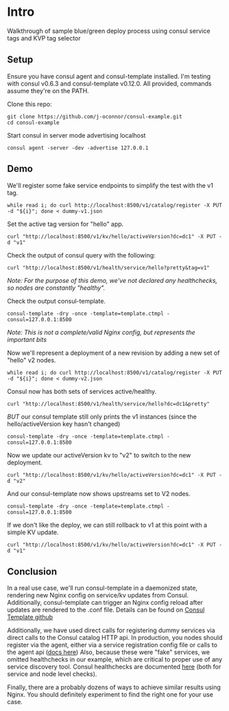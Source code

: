 # Intro
Walkthrough of sample blue/green deploy process using consul service tags and KVP tag selector


## Setup

Ensure you have consul agent and consul-template installed.  I'm testing with consul v0.6.3 and consul-template v0.12.0.  All provided, commands assume they're on the PATH.

Clone this repo:

```
git clone https://github.com/j-oconnor/consul-example.git
cd consul-example
```

Start consul in server mode advertising localhost

`consul agent -server -dev -advertise 127.0.0.1`

## Demo

We'll register some fake service endpoints to simplify the test with the v1 tag.

`while read i; do curl http://localhost:8500/v1/catalog/register -X PUT -d "${i}"; done < dummy-v1.json`  


Set the active tag version for "hello" app.

`curl "http://localhost:8500/v1/kv/hello/activeVersion?dc=dc1" -X PUT -d "v1"`


Check the output of consul query with the following:

`curl "http://localhost:8500/v1/health/service/hello?pretty&tag=v1"`

_Note:  For the purpose of this demo, we've not declared any healthchecks, so nodes are constantly "healthy"._


Check the output consul-template.

`consul-template -dry -once -template=template.ctmpl -consul=127.0.0.1:8500`

_Note:  This is not a complete/valid Nginx config, but represents the important bits_


Now we'll represent a deployment of a new revision by adding a new set of "hello" v2 nodes.

`while read i; do curl http://localhost:8500/v1/catalog/register -X PUT -d "${i}"; done < dummy-v2.json`


Consul now has both sets of services active/healthy.

`curl "http://localhost:8500/v1/health/service/hello?dc=dc1&pretty"`


*BUT* our consul template still only prints the v1 instances (since the hello/activeVersion key hasn't changed)

`consul-template -dry -once -template=template.ctmpl -consul=127.0.0.1:8500`


Now we update our activeVersion kv to "v2" to switch to the new deployment.

`curl "http://localhost:8500/v1/kv/hello/activeVersion?dc=dc1" -X PUT -d "v2"`


And our consul-template now shows upstreams set to V2 nodes.

`consul-template -dry -once -template=template.ctmpl -consul=127.0.0.1:8500`


If we don't like the deploy, we can still rollback to v1 at this point with a simple KV update.

`curl "http://localhost:8500/v1/kv/hello/activeVersion?dc=dc1" -X PUT -d "v1"`

## Conclusion
In a real use case, we'll run consul-template in a daemonized state, rendering new Nginx config on service/kv updates from Consul.  Additionally, consul-template can trigger an Nginx config reload after updates are rendered to the .conf file.  Details can be found on [Consul Template github](https://github.com/hashicorp/consul-template)

Additionally, we have used direct calls for registering dummy services via direct calls to the Consul catalog HTTP api.  In production, you nodes should register via the agent, either via a service registration config file or calls to the agent api ([docs here](https://www.consul.io/docs/agent/http/agent.html))  Also, because these were "fake" services, we omitted healthchecks in our example, which are critical to proper use of any service discovery tool.  Consul healthchecks are documented [here](https://www.consul.io/docs/agent/checks.html) (both for service and node level checks).  

Finally, there are a probably dozens of ways to achieve similar results using Nginx.  You should definitely experiment to find the right one for your use case.

